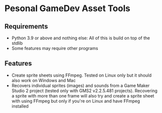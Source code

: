# Pesonal GameDev Asset Tools

## Requirements
- Python 3.9 or above and nothing else: All of this is build on top of the stdlib
- Some features may require other programs

## Features
- Create sprite sheets using FFmpeg. Tested on Linux only but it should also work on Windows and Mac
- Recovers individual sprites (images) and sounds from a Game Maker Studio 2 project (tested only with GMS2 v2.2.5.481 projects). Recovering a sprite with more than one frame will also try and create a sprite sheet with using FFmpeg but only if you're on Linux and have FFmpeg installed
